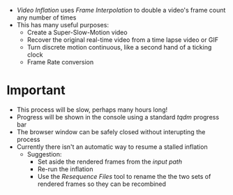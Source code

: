 - _Video Inflation_ uses _Frame Interpolation_ to double a video's frame count any number of times
- This has many useful purposes:
    - Create a Super-Slow-Motion video
    - Recover the original real-time video from a time lapse video or GIF
    - Turn discrete motion continuous, like a second hand of a ticking clock
    - Frame Rate conversion

# Important
- This process will be slow, perhaps many hours long!
- Progress will be shown in the console using a standard _tqdm_ progress bar
- The browser window can be safely closed without interupting the process
- Currently there isn't an automatic way to resume a stalled inflation
    - Suggestion:
        - Set aside the rendered frames from the _input path_
        - Re-run the inflation
        - Use the _Resequence Files_ tool to rename the the two sets of rendered frames so they can be recombined
